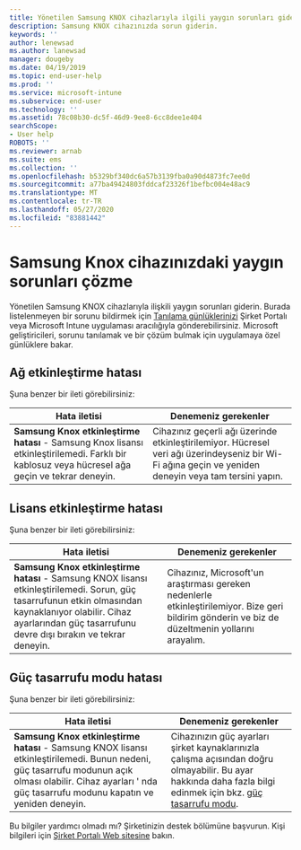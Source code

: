 ```yaml
---
title: Yönetilen Samsung KNOX cihazlarıyla ilgili yaygın sorunları giderme | Microsoft Docs
description: Samsung KNOX cihazınızda sorun giderin.
keywords: ''
author: lenewsad
ms.author: lanewsad
manager: dougeby
ms.date: 04/19/2019
ms.topic: end-user-help
ms.prod: ''
ms.service: microsoft-intune
ms.subservice: end-user
ms.technology: ''
ms.assetid: 78c08b30-dc5f-46d9-9ee8-6cc8dee1e404
searchScope:
- User help
ROBOTS: ''
ms.reviewer: arnab
ms.suite: ems
ms.collection: ''
ms.openlocfilehash: b5329bf340dc6a57b3139fba0a90d4873fc7ee0d
ms.sourcegitcommit: a77ba49424803fddcaf23326f1befbc004e48ac9
ms.translationtype: MT
ms.contentlocale: tr-TR
ms.lasthandoff: 05/27/2020
ms.locfileid: "83881442"
---
```

# <a name="fix-common-issues-with-your-samsung-knox-device"></a>Samsung Knox cihazınızdaki yaygın sorunları çözme

Yönetilen Samsung KNOX cihazlarıyla ilişkili yaygın sorunları giderin. Burada listelenmeyen bir sorunu bildirmek için [Tanılama günlüklerinizi](send-logs-to-microsoft-android.md) Şirket Portalı veya Microsoft Intune uygulaması aracılığıyla gönderebilirsiniz. Microsoft geliştiricileri, sorunu tanılamak ve bir çözüm bulmak için uygulamaya özel günlüklere bakar.    

## <a name="network-activation-error"></a>Ağ etkinleştirme hatası  

Şuna benzer bir ileti görebilirsiniz:

|Hata iletisi|Denemeniz gerekenler|
|---|---|
|**Samsung Knox etkinleştirme hatası** - Samsung Knox lisansı etkinleştirilemedi. Farklı bir kablosuz veya hücresel ağa geçin ve tekrar deneyin.|Cihazınız geçerli ağı üzerinde etkinleştirilemiyor. Hücresel veri ağı üzerindeyseniz bir Wi-Fi ağına geçin ve yeniden deneyin veya tam tersini yapın.|

## <a name="license-activation-error"></a>Lisans etkinleştirme hatası

Şuna benzer bir ileti görebilirsiniz:

|Hata iletisi|Denemeniz gerekenler|
|---|---|
|**Samsung Knox etkinleştirme hatası** - Samsung KNOX lisansı etkinleştirilemedi. Sorun, güç tasarrufunun etkin olmasından kaynaklanıyor olabilir. Cihaz ayarlarından güç tasarrufunu devre dışı bırakın ve tekrar deneyin.|Cihazınız, Microsoft'un araştırması gereken nedenlerle etkinleştirilemiyor. Bize geri bildirim gönderin ve biz de düzeltmenin yollarını arayalım.|

## <a name="power-saving-mode-error"></a>Güç tasarrufu modu hatası

Şuna benzer bir ileti görebilirsiniz:

|Hata iletisi|Denemeniz gerekenler|
|---|---|
|**Samsung Knox etkinleştirme hatası** - Samsung KNOX lisansı etkinleştirilemedi. Bunun nedeni, güç tasarrufu modunun açık olması olabilir. Cihaz ayarları ' nda güç tasarrufu modunu kapatın ve yeniden deneyin. |Cihazınızın güç ayarları şirket kaynaklarınızla çalışma açısından doğru olmayabilir. Bu ayar hakkında daha fazla bilgi edinmek için bkz. [güç tasarrufu modu](https://go.microsoft.com/fwlink/?linkid=2077422&clcid=0x409).|  

Bu bilgiler yardımcı olmadı mı? Şirketinizin destek bölümüne başvurun. Kişi bilgileri için [Şirket Portalı Web sitesine](https://go.microsoft.com/fwlink/?linkid=2010980) bakın.
